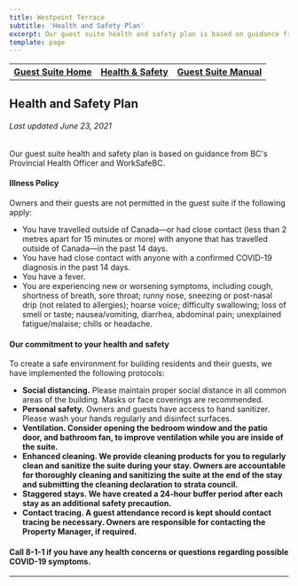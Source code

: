 ```yaml
---
title: Westpoint Terrace
subtitle: 'Health and Safety Plan'
excerpt: Our guest suite health and safety plan is based on guidance from BC's Provincial Health Officer and WorkSafeBC.
template: page
---
```

<table>
  <thead>
    <tr>
      <th><a href="https://www.theengine.com/WestpointTerrace/">Guest Suite Home</a></th>
      <th><a href="https://www.theengine.com/HealthSafetyPlan/">Health & Safety</a></th>
      <th><a href="https://www.theengine.com/GuestSuiteManual/">Guest Suite Manual</a></th>
    </tr>
  </thead>
  <tbody>
    <tr>
    </tr>
  </tbody>
</table>

## Health and Safety Plan
###### Last updated June 23, 2021

Our guest suite health and safety plan is based on guidance from BC's Provincial Health Officer and WorkSafeBC.

#### Illness Policy
Owners and their guests are not permitted in the guest suite if the following apply:
* You have travelled outside of Canada—or had close contact (less than 2 metres apart for 15 minutes or more) with anyone that has travelled outside of Canada—in the past 14 days.
* You have had close contact with anyone with a confirmed COVID-19 diagnosis in the past 14 days.
* You have a fever.
* You are experiencing new or worsening symptoms, including cough, shortness of breath, sore throat; runny nose, sneezing or post-nasal drip (not related to allergies); hoarse voice; difficulty swallowing; loss of smell or taste; nausea/vomiting, diarrhea, abdominal pain; unexplained fatigue/malaise; chills or headache.

#### Our commitment to your health and safety
To create a safe environment for building residents and their guests, we have implemented the following protocols:
* <strong>Social distancing.</strong> Please maintain proper social distance in all common areas of the building. Masks or face coverings are recommended.
* <strong>Personal safety.</strong> Owners and guests have access to hand sanitizer. Please wash your hands regularly and disinfect surfaces.
* <strong>Ventilation. Consider opening the bedroom window and the patio door, and bathroom fan, to improve ventilation while you are inside of the suite.
* <strong>Enhanced cleaning.</strong> We provide cleaning products for you to regularly clean and sanitize the suite during your stay. Owners are accountable for thoroughly cleaning and sanitizing the suite at the end of the stay and submitting the cleaning declaration to strata council.
* <strong>Staggered stays.</strong> We have created a 24-hour buffer period after each stay as an additional safety precaution.
* <strong>Contact tracing.</strong> A guest attendance record is kept should contact tracing be necessary. Owners are responsible for contacting the Property Manager, if required.

#### Call 8-1-1 if you have any health concerns or questions regarding possible COVID-19 symptoms.

---
